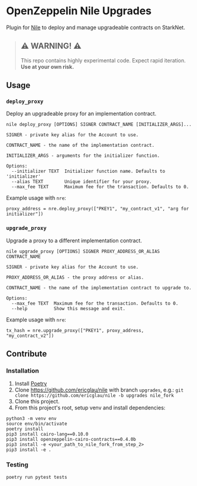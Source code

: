 # OpenZeppelin Nile Upgrades

Plugin for [Nile](https://github.com/OpenZeppelin/nile) to deploy and manage upgradeable contracts on StarkNet.

> ## ⚠️ WARNING! ⚠️
>
> This repo contains highly experimental code.
> Expect rapid iteration.
> **Use at your own risk.**

## Usage

### `deploy_proxy`
Deploy an upgradeable proxy for an implementation contract.

```
nile deploy_proxy [OPTIONS] SIGNER CONTRACT_NAME [INITIALIZER_ARGS]...

SIGNER - private key alias for the Account to use.

CONTRACT_NAME - the name of the implementation contract.
    
INITIALIZER_ARGS - arguments for the initializer function.

Options:
  --initializer TEXT  Initializer function name. Defaults to 'initializer'
  --alias TEXT        Unique identifier for your proxy.
  --max_fee TEXT      Maximum fee for the transaction. Defaults to 0.
```

Example usage with `nre`:
```
proxy_address = nre.deploy_proxy(["PKEY1", "my_contract_v1", "arg for initializer"])
```

### `upgrade_proxy`  

Upgrade a proxy to a different implementation contract.

```
nile upgrade_proxy [OPTIONS] SIGNER PROXY_ADDRESS_OR_ALIAS CONTRACT_NAME

SIGNER - private key alias for the Account to use.

PROXY_ADDRESS_OR_ALIAS - the proxy address or alias.

CONTRACT_NAME - the name of the implementation contract to upgrade to.

Options:
  --max_fee TEXT  Maximum fee for the transaction. Defaults to 0.
  --help          Show this message and exit.
```

Example usage with `nre`:
```
tx_hash = nre.upgrade_proxy(["PKEY1", proxy_address, "my_contract_v2"])
```

## Contribute

### Installation

1. Install [Poetry](https://python-poetry.org/docs/#installation)
2. Clone https://github.com/ericglau/nile with branch `upgrades`, e.g.: `git clone https://github.com/ericglau/nile -b upgrades nile_fork`
3. Clone this project.
4. From this project's root, setup venv and install dependencies:
```
python3 -m venv env
source env/bin/activate
poetry install
pip3 install cairo-lang==0.10.0
pip3 install openzeppelin-cairo-contracts==0.4.0b
pip3 install -e <your_path_to_nile_fork_from_step_2>
pip3 install -e .
```

### Testing

`poetry run pytest tests`
